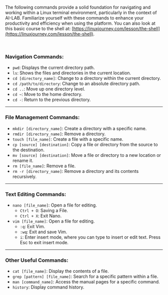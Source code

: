 The following commands provide a solid foundation for navigating and working within a Linux terminal environment, particularly in the context of AI-LAB. Familiarize yourself with these commands to enhance your productivity and efficiency when using the platform. You can also look at this basic course to the shell at: [https://linuxjourney.com/lesson/the-shell](https://linuxjourney.com/lesson/the-shell).

<br>

### Navigation Commands:
- `pwd`: Displays the current directory path.
- `ls`: Shows the files and directories in the current location.
- `cd [directory_name]`: Change to a directory within the current directory.
- `cd /path/to/directory`: Change to an absolute directory path.
- `cd ..`: Move up one directory level.
- `cd ~`: Move to the home directory.
- `cd -`: Return to the previous directory.
  
<hr>

### File Management Commands:
- `mkdir [directory_name]`: Create a directory with a specific name.
- `rmdir [directory_name]`: Remove a directory.
- `touch [file_name]`: Create a file with a specific name.
- `cp [source] [destination]`: Copy a file or directory from the source to the destination.
- `mv [source] [destination]`: Move a file or directory to a new location or rename it.
- `rm [file_name]`: Remove a file.
- `rm -r [directory_name]`: Remove a directory and its contents recursively.

<hr>

### Text Editing Commands:
- `nano [file_name]`: Open a file for editing.
    * `Ctrl + O`: Saving a File.
    * `Ctrl + X`: Exit Nano.
- `vim [file_name]`: Open a file for editing.
    * `:q`: Exit Vim.
    * `:wq`: Exit and save Vim.
    * `i`: Enter insert mode, where you can type to insert or edit text. Press Esc to exit insert mode.

<hr>

### Other Useful Commands:
- `cat [file_name]`: Display the contents of a file.
- `grep [pattern] [file_name]`: Search for a specific pattern within a file.
- `man [command_name]`: Access the manual pages for a specific command.
- `history`: Display command history.
